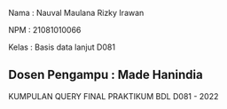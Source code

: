 Nama : Nauval Maulana Rizky Irawan


NPM : 21081010066


Kelas : Basis data lanjut D081


Dosen Pengampu : Made Hanindia 
-----------------------------------

KUMPULAN QUERY FINAL PRAKTIKUM BDL D081 - 2022
